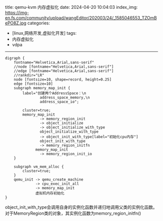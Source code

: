 title: qemu-kvm 内存虚拟化
date: 2024-04-20 10:04:03
index_img: https://img-en.fs.com/community/upload/wangEditor/202003/24/_1585046553_TZOmBePO8Z.jpg
categories:
  - [linux,网络开发,虚拟化开发]
tags:
 - 内存虚拟化
 - vdpa
---
```graphviz
digraph {
    fontname="Helvetica,Arial,sans-serif"
    //node [fontname="Helvetica,Arial,sans-serif"]
    //edge [fontname="Helvetica,Arial,sans-serif"]
    //rankdir="LR"
    node [fontsize=10, shape=record, height=0.25]
    edge [fontsize=10]
    subgraph memory_map_init {
        label="创建两个AddressSpace：\n
                address_space_memory,\n
                address_space_io";

        cluster=true;
        memory_map_init
                -> memory_region_init
                -> object_initialize
                -> object_initialize_with_type
                object_initialize_with_type
                -> object_init_with_type[label="初始化cpu内存"]
                object_init_with_type
                -> memory_region_initfn
              memory_map_init
                -> memory_region_init_io
    }

    subgraph vm_mem_alloc {
        cluster=true;
    }
    qemu_init -> qemu_create_machine
              -> cpu_exec_init_all
              -> memory_map_init
              虚拟机内存初始化
}
```
object_init_with_type会调用自身的实例化函数并递归地调用父类的实例化函数。对于MemoryRegion类的对象，其实例化函数为memory_region_initfn()